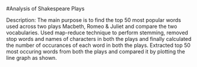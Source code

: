 #Analysis of Shakespeare Plays

Description: The main purpose is to find the top 50 most popular words used across two plays Macbeth, Romeo & Juliet and compare the two vocabularies. Used map-reduce technique to perform stemming, removed stop words and names of characters in both the plays and finally calculated the number of occurances of each word in both the plays. Extracted top 50 most occuring words from both the plays and compared it by plotting the line graph as shown.


